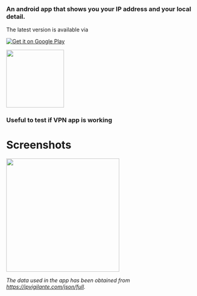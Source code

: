 ### An android app that shows you your IP address and your local detail.

The latest version is available via

[![Get it on Google Play](https://play.google.com/intl/en_us/badges/images/badge_new.png)](https://play.google.com/store/apps/details?id=io.github.visnkmr.myip)

[<img src="https://images-na.ssl-images-amazon.com/images/G/01/mobile-apps/devportal2/res/images/amazon-appstore-badge-english-white.png" data-canonical-src="" alt-text="" width="153" />](https://www.amazon.com/My-address-location-VPN-status/dp/B077TV1QBX)

### Useful to test if VPN app is working

# Screenshots
<img src="https://github.com/visnkmr/my.I.P./blob/master/photo_2017-07-30_23-35-43.jpg" width="300">

*The data used in the app has been obtained from https://ipvigilante.com/json/full.*



